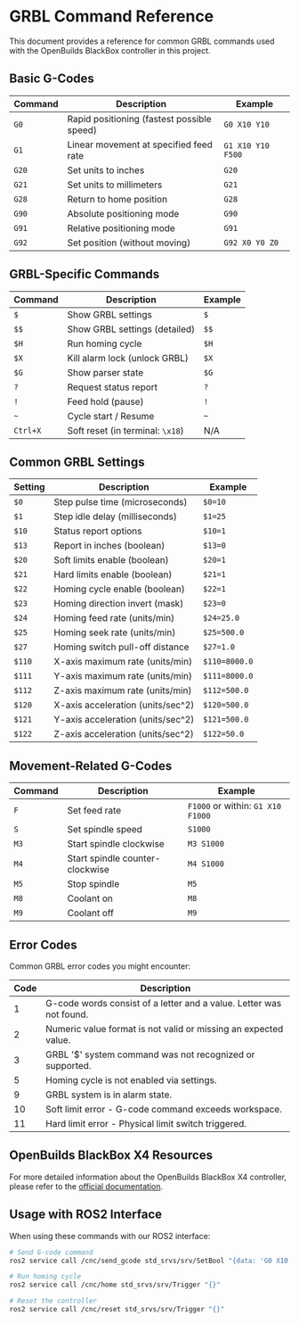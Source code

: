 # GRBL Command Reference

This document provides a reference for common GRBL commands used with the OpenBuilds BlackBox controller in this project.

## Basic G-Codes

| Command | Description | Example |
|---------|-------------|---------|
| `G0`    | Rapid positioning (fastest possible speed) | `G0 X10 Y10` |
| `G1`    | Linear movement at specified feed rate | `G1 X10 Y10 F500` |
| `G20`   | Set units to inches | `G20` |
| `G21`   | Set units to millimeters | `G21` |
| `G28`   | Return to home position | `G28` |
| `G90`   | Absolute positioning mode | `G90` |
| `G91`   | Relative positioning mode | `G91` |
| `G92`   | Set position (without moving) | `G92 X0 Y0 Z0` |

## GRBL-Specific Commands

| Command | Description | Example |
|---------|-------------|---------|
| `$`     | Show GRBL settings | `$` |
| `$$`    | Show GRBL settings (detailed) | `$$` |
| `$H`    | Run homing cycle | `$H` |
| `$X`    | Kill alarm lock (unlock GRBL) | `$X` |
| `$G`    | Show parser state | `$G` |
| `?`     | Request status report | `?` |
| `!`     | Feed hold (pause) | `!` |
| `~`     | Cycle start / Resume | `~` |
| `Ctrl+X`| Soft reset (in terminal: `\x18`) | N/A |

## Common GRBL Settings

| Setting | Description | Example |
|---------|-------------|---------|
| `$0`    | Step pulse time (microseconds) | `$0=10` |
| `$1`    | Step idle delay (milliseconds) | `$1=25` |
| `$10`   | Status report options | `$10=1` |
| `$13`   | Report in inches (boolean) | `$13=0` |
| `$20`   | Soft limits enable (boolean) | `$20=1` |
| `$21`   | Hard limits enable (boolean) | `$21=1` |
| `$22`   | Homing cycle enable (boolean) | `$22=1` |
| `$23`   | Homing direction invert (mask) | `$23=0` |
| `$24`   | Homing feed rate (units/min) | `$24=25.0` |
| `$25`   | Homing seek rate (units/min) | `$25=500.0` |
| `$27`   | Homing switch pull-off distance | `$27=1.0` |
| `$110`  | X-axis maximum rate (units/min) | `$110=8000.0` |
| `$111`  | Y-axis maximum rate (units/min) | `$111=8000.0` |
| `$112`  | Z-axis maximum rate (units/min) | `$112=500.0` |
| `$120`  | X-axis acceleration (units/sec^2) | `$120=500.0` |
| `$121`  | Y-axis acceleration (units/sec^2) | `$121=500.0` |
| `$122`  | Z-axis acceleration (units/sec^2) | `$122=50.0` |

## Movement-Related G-Codes

| Command | Description | Example |
|---------|-------------|---------|
| `F`     | Set feed rate | `F1000` or within: `G1 X10 F1000` |
| `S`     | Set spindle speed | `S1000` |
| `M3`    | Start spindle clockwise | `M3 S1000` |
| `M4`    | Start spindle counter-clockwise | `M4 S1000` |
| `M5`    | Stop spindle | `M5` |
| `M8`    | Coolant on | `M8` |
| `M9`    | Coolant off | `M9` |

## Error Codes

Common GRBL error codes you might encounter:

| Code | Description |
|------|-------------|
| 1    | G-code words consist of a letter and a value. Letter was not found. |
| 2    | Numeric value format is not valid or missing an expected value. |
| 3    | GRBL '$' system command was not recognized or supported. |
| 5    | Homing cycle is not enabled via settings. |
| 9    | GRBL system is in alarm state. |
| 10   | Soft limit error - G-code command exceeds workspace. |
| 11   | Hard limit error - Physical limit switch triggered. |

## OpenBuilds BlackBox X4 Resources

For more detailed information about the OpenBuilds BlackBox X4 controller, please refer to the [official documentation](https://docs.openbuilds.com/doku.php?id=docs:blackbox-4x:start).

## Usage with ROS2 Interface

When using these commands with our ROS2 interface:

```bash
# Send G-code command
ros2 service call /cnc/send_gcode std_srvs/srv/SetBool "{data: 'G0 X10 Y10'}"

# Run homing cycle
ros2 service call /cnc/home std_srvs/srv/Trigger "{}"

# Reset the controller
ros2 service call /cnc/reset std_srvs/srv/Trigger "{}"
```
